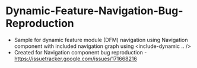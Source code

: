 # Dynamic-Feature-Navigation-Bug-Reproduction
* Sample for dynamic feature module (DFM) navigation using Navigation component with included navigation graph using <include-dynamic .. />
* Created for Navigation component bug reproduction - https://issuetracker.google.com/issues/171668216
